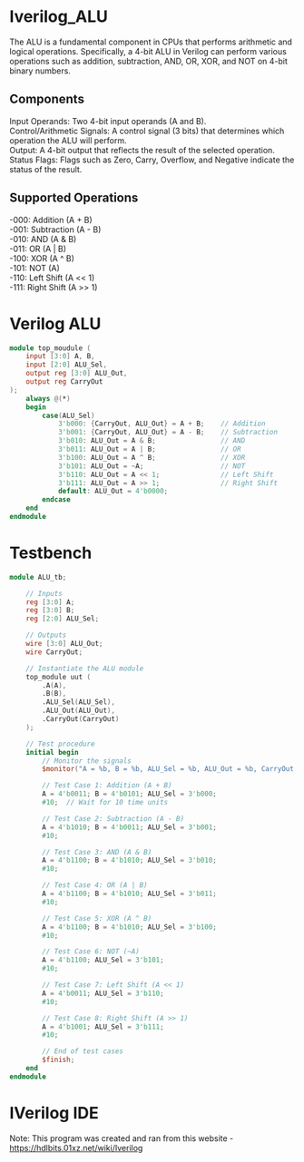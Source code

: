 # Iverilog_ALU
The ALU is a fundamental component in CPUs that performs arithmetic and logical operations. Specifically, a 4-bit ALU in Verilog can perform various operations such as addition, subtraction, AND, OR, XOR, and NOT on 4-bit binary numbers. <be>

## Components
Input Operands: Two 4-bit input operands (A and B). <br>
Control/Arithmetic Signals: A control signal (3 bits) that determines which operation the ALU will perform. <br>
Output: A 4-bit output that reflects the result of the selected operation. <br>
Status Flags: Flags such as Zero, Carry, Overflow, and Negative indicate the status of the result.

## Supported Operations

-000: Addition (A + B) <br>
-001: Subtraction (A - B) <br>
-010: AND (A & B) <br>
-011: OR (A | B) <br>
-100: XOR (A ^ B) <br>
-101: NOT (A) <br>
-110: Left Shift (A << 1) <br>
-111: Right Shift (A >> 1) <be>

# Verilog ALU

```verilog
module top_moudule (
    input [3:0] A, B,
    input [2:0] ALU_Sel,
    output reg [3:0] ALU_Out,
    output reg CarryOut
);
    always @(*)
    begin
        case(ALU_Sel)
            3'b000: {CarryOut, ALU_Out} = A + B;    // Addition
            3'b001: {CarryOut, ALU_Out} = A - B;    // Subtraction
            3'b010: ALU_Out = A & B;                // AND
            3'b011: ALU_Out = A | B;                // OR
            3'b100: ALU_Out = A ^ B;                // XOR
            3'b101: ALU_Out = ~A;                   // NOT
            3'b110: ALU_Out = A << 1;               // Left Shift
            3'b111: ALU_Out = A >> 1;               // Right Shift
            default: ALU_Out = 4'b0000;
        endcase
    end
endmodule
```

# Testbench

```verilog
module ALU_tb;

    // Inputs
    reg [3:0] A;
    reg [3:0] B;
    reg [2:0] ALU_Sel;

    // Outputs
    wire [3:0] ALU_Out;
    wire CarryOut;

    // Instantiate the ALU module
    top_module uut (
        .A(A),
        .B(B),
        .ALU_Sel(ALU_Sel),
        .ALU_Out(ALU_Out),
        .CarryOut(CarryOut)
    );

    // Test procedure
    initial begin
        // Monitor the signals
        $monitor("A = %b, B = %b, ALU_Sel = %b, ALU_Out = %b, CarryOut = %b", A, B, ALU_Sel, ALU_Out, CarryOut);

        // Test Case 1: Addition (A + B)
        A = 4'b0011; B = 4'b0101; ALU_Sel = 3'b000;
        #10;  // Wait for 10 time units

        // Test Case 2: Subtraction (A - B)
        A = 4'b1010; B = 4'b0011; ALU_Sel = 3'b001;
        #10;

        // Test Case 3: AND (A & B)
        A = 4'b1100; B = 4'b1010; ALU_Sel = 3'b010;
        #10;

        // Test Case 4: OR (A | B)
        A = 4'b1100; B = 4'b1010; ALU_Sel = 3'b011;
        #10;

        // Test Case 5: XOR (A ^ B)
        A = 4'b1100; B = 4'b1010; ALU_Sel = 3'b100;
        #10;

        // Test Case 6: NOT (~A)
        A = 4'b1100; ALU_Sel = 3'b101;
        #10;

        // Test Case 7: Left Shift (A << 1)
        A = 4'b0011; ALU_Sel = 3'b110;
        #10;

        // Test Case 8: Right Shift (A >> 1)
        A = 4'b1001; ALU_Sel = 3'b111;
        #10;

        // End of test cases
        $finish;
    end
endmodule
```

# IVerilog IDE
Note: This program was created and ran from this website - https://hdlbits.01xz.net/wiki/Iverilog








